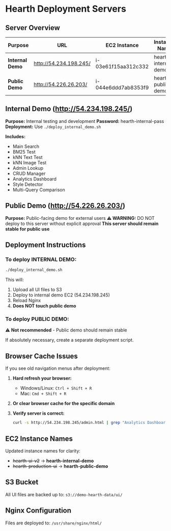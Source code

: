 # Hearth Deployment Servers

## Server Overview

| Purpose | URL | EC2 Instance | Instance Name | Deployment Script |
|---------|-----|--------------|---------------|-------------------|
| **Internal Demo** | http://54.234.198.245/ | i-03e61f15aa312c332 | hearth-internal-demo | `deploy_internal_demo.sh` |
| **Public Demo** | http://54.226.26.203/ | i-044e6ddd7ab8353f9 | hearth-public-demo | ⚠️ **DO NOT DEPLOY** |

## Internal Demo (http://54.234.198.245/)

**Purpose:** Internal testing and development
**Password:** hearth-internal-pass
**Deployment:** Use `./deploy_internal_demo.sh`

**Includes:**
- Main Search
- BM25 Test
- kNN Text Test
- kNN Image Test
- Admin Lookup
- CRUD Manager
- Analytics Dashboard
- Style Detector
- Multi-Query Comparison

## Public Demo (http://54.226.26.203/)

**Purpose:** Public-facing demo for external users
**⚠️ WARNING:** DO NOT deploy to this server without explicit approval
**This server should remain stable for public use**

## Deployment Instructions

### To deploy INTERNAL DEMO:
```bash
./deploy_internal_demo.sh
```

This will:
1. Upload all UI files to S3
2. Deploy to internal demo EC2 (54.234.198.245)
3. Reload Nginx
4. **Does NOT touch public demo**

### To deploy PUBLIC DEMO:
⚠️ **Not recommended** - Public demo should remain stable

If absolutely necessary, create a separate deployment script.

## Browser Cache Issues

If you see old navigation menus after deployment:

1. **Hard refresh your browser:**
   - Windows/Linux: `Ctrl + Shift + R`
   - Mac: `Cmd + Shift + R`

2. **Or clear browser cache for the specific domain**

3. **Verify server is correct:**
   ```bash
   curl -s http://54.234.198.245/admin.html | grep "Analytics Dashboard"
   ```

## EC2 Instance Names

Updated instance names for clarity:
- ~~hearth-ui-v2~~ → **hearth-internal-demo**
- ~~hearth-production-ui~~ → **hearth-public-demo**

## S3 Bucket

All UI files are backed up to: `s3://demo-hearth-data/ui/`

## Nginx Configuration

Files are deployed to: `/usr/share/nginx/html/`
